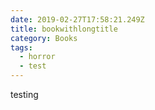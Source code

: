 ```yaml
---
date: 2019-02-27T17:58:21.249Z
title: bookwithlongtitle
category: Books
tags:
  - horror
  - test
---
```

testing
